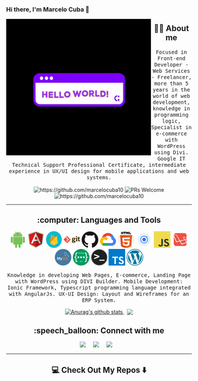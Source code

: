 ### Hi there, I'm Marcelo Cuba 👋

<!--
**marcelocuba10/marcelocuba10** is a ✨ _special_ ✨ repository because its `README.md` (this file) appears on your GitHub profile.
-->
<div>
  <img width="1080" height="370px" style="text-align: left !important ; width: 78% !important ;float: left ; height: 370px !important;" src="https://github.com/marcelocuba10/marcelocuba10/blob/main/images/hello-world.gif" alt="header"/>
</div>

<h2 align="center"> 👨‍💻 About me</h2>
<p align="center">
  <samp>Focused in Front-end Developer - Web Services - Freelancer, more than 5 years in the world of web development, knowledge in programming logic, Specialist in e-commerce with WordPress using Divi. Google IT Technical Support Professional Certificate, intermediate experience in UX/UI design for mobile applications and web systems.</samp>
  <br> <br>
  <img src="https://komarev.com/ghpvc/?username=marcelocuba10" alt="https://github.com/marcelocuba10" />
  <img src="https://camo.githubusercontent.com/03ec14ee4ad5c4312d1c40c7475df4de3c1d00bfd2aaaf36b4ef73eae4c473ee/68747470733a2f2f696d672e736869656c64732e696f2f62616467652f5052732d77656c636f6d652d627269676874677265656e2e7376673f7374796c653d666c6174266c6f676f3d676974687562" alt="PRs Welcome" data-canonical-src="https://img.shields.io/badge/PRs-welcome-brightgreen.svg?style=flat&amp;logo=github" style="max-width: 100%;">
  <img src="https://wakatime.com/badge/user/6729bd18-194f-4301-8f4d-53c3a9223863.svg" alt="https://github.com/marcelocuba10" />
</p>

<hr>

<h2 align="center"> :computer: Languages and Tools</h2>
<p align="center">
  <img alt="Android" width="45px" src="https://github.com/marcelocuba10/marcelocuba10/blob/main/images/android.png" />
  <img alt="Angular" width="45px" src="https://github.com/marcelocuba10/marcelocuba10/blob/main/images/angular.png" />
  <img alt="Firebase" width="45px" src="https://github.com/marcelocuba10/marcelocuba10/blob/main/images/firebase.png" />
  <img alt="Git" width="45px" src="https://github.com/marcelocuba10/marcelocuba10/blob/main/images/git.png" />
  <img alt="Github" width="45px" src="https://github.com/marcelocuba10/marcelocuba10/blob/main/images/github.png" />
  <img alt="Google Cloud" width="45px" src="https://github.com/marcelocuba10/marcelocuba10/blob/main/images/google-cloud.png" />
  <img alt="HTML5" width="45px" src="https://github.com/marcelocuba10/marcelocuba10/blob/main/images/html.png" />
  <img alt="Ionic" width="45px" src="https://github.com/marcelocuba10/marcelocuba10/blob/main/images/ionic.png" />
  <img alt="Javascript" width="45px" src="https://github.com/marcelocuba10/marcelocuba10/blob/main/images/javascript.png" />
  <img alt="Laravel" width="45px" src="https://github.com/marcelocuba10/marcelocuba10/blob/main/images/laravel.png" />
  <img alt="MySQL" width="45px" src="https://github.com/marcelocuba10/marcelocuba10/blob/main/images/mysql.png" />
  <img alt="RestFul API" width="45px" src="https://github.com/marcelocuba10/marcelocuba10/blob/main/images/rest-api.png" />
  <img alt="Terminal" width="45px" src="https://github.com/marcelocuba10/marcelocuba10/blob/main/images/terminal.png" />
  <img alt="Typescript" width="45px" src="https://github.com/marcelocuba10/marcelocuba10/blob/main/images/typescript.png" />
  <img alt="Wordpress" width="45px" src="https://github.com/marcelocuba10/marcelocuba10/blob/main/images/wordpress.png" />
</p>

<p align="center"><samp>Knowledge in developing Web Pages, E-commerce, Landing Page with WordPress using DIVI Builder.
Mobile Development: Ionic Framework, Typescript programming language integrated with AngularJs.
UX-UI Design: Layout and Wireframes for an ERP System.</samp></p>

<p align="center">
<a href="https://github.com/anuraghazra/github-readme-stats">
  <img style="max-width: 49% !important;width: 49% !important;" align="center" src="https://github-readme-stats.vercel.app/api/top-langs/?username=marcelocuba10&show_icons=true&theme=cobalt&layout=compact" alt="Anurag's github stats" />
</a>
&nbsp
<a href="https://github.com/anuraghazra/github-readme-stats">
  <img style="max-width: 49% !important;width: 49% !important;" align="center" src="https://github-readme-stats.vercel.app/api?username=marcelocuba10&show_icons=true&theme=tokyonight&hide=contribs&include_all_commits=true&count_private=true" />
</a>
</p>

<h2 align="center"> :speech_balloon: Connect with me</h2>
<p align="center">
  <a target="_blank"href="https://www.linkedin.com/in/marcelocuba/"><img src="https://img.shields.io/badge/linkedin-%230077B5.svg?&style=for-the-badge&logo=linkedin&logoColor=white" /></a>&nbsp;&nbsp;&nbsp;&nbsp;
  <a target="_blank"href="https://t.me/MarceloCuba"><img src="https://img.shields.io/badge/Telegram-2CA5E0?style=for-the-badge&logo=telegram&logoColor=white" /></a>&nbsp;&nbsp;&nbsp;&nbsp;
  <a href="mailto:0992994272cuva@gmail.com?subject=Hello%20Marcelo,%20From%20Github"><img src="https://img.shields.io/badge/gmail-%23D14836.svg?&style=for-the-badge&logo=gmail&logoColor=white" /></a>&nbsp;&nbsp;&nbsp;&nbsp;
</p>

<hr>

<h2  align="center">💻 Check Out My Repos ⬇️ </h2>
